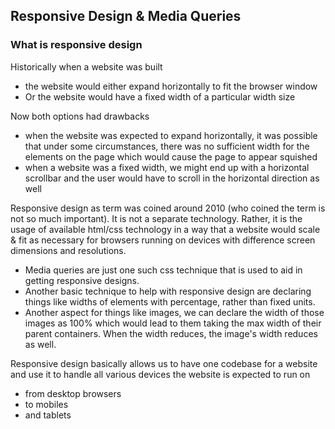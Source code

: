 ## Responsive Design & Media Queries

### What is responsive design

Historically when a website was built
- the website would either expand horizontally to fit the browser window
- Or the website would have a fixed width of a particular width size

Now both options had drawbacks
- when the website was expected to expand horizontally, it was possible that under some circumstances, there was no 
sufficient width for the elements on the page which would cause the page to appear squished
- when a website was a fixed width, we might end up with a horizontal scrollbar and the user would have to scroll in the 
horizontal direction as well
  

Responsive design as term was coined around 2010 (who coined the term is not so much important). It is not a separate technology.
Rather, it is the usage of available html/css technology in a way that a website would scale & fit as necessary for browsers running
on devices with difference screen dimensions and resolutions.

- Media queries are just one such css technique that is used to aid in getting responsive designs.
- Another basic technique to help with responsive design are declaring things like widths of elements with percentage, rather than
fixed units.
- Another aspect for things like images, we can declare the width of those images as 100% which would lead to them taking the max
width of their parent containers. When the width reduces, the image's width reduces as well.


Responsive design basically allows us to have one codebase for a website and use it to handle all various devices the website is expected to run on
- from desktop browsers
- to mobiles
- and tablets
